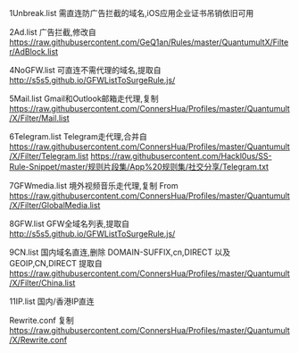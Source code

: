 1Unbreak.list 
需直连防广告拦截的域名,iOS应用企业证书吊销依旧可用

2Ad.list 
广告拦截,修改自 
https://raw.githubusercontent.com/GeQ1an/Rules/master/QuantumultX/Filter/AdBlock.list

4NoGFW.list 
可直连不需代理的域名,提取自 
http://s5s5.github.io/GFWListToSurgeRule.js/

5Mail.list 
Gmail和Outlook邮箱走代理,复制 
https://raw.githubusercontent.com/ConnersHua/Profiles/master/Quantumult/X/Filter/Mail.list

6Telegram.list 
Telegram走代理,合并自
https://raw.githubusercontent.com/ConnersHua/Profiles/master/Quantumult/X/Filter/Telegram.list
https://raw.githubusercontent.com/Hackl0us/SS-Rule-Snippet/master/规则片段集/App%20规则集/社交分享/Telegram.txt

7GFWmedia.list 
境外视频音乐走代理,复制 
From https://raw.githubusercontent.com/ConnersHua/Profiles/master/Quantumult/X/Filter/GlobalMedia.list

8GFW.list 
GFW全域名列表,提取自 
http://s5s5.github.io/GFWListToSurgeRule.js/

9CN.list 
国内域名直连,删除 DOMAIN-SUFFIX,cn,DIRECT 以及 GEOIP,CN,DIRECT 提取自 
https://raw.githubusercontent.com/ConnersHua/Profiles/master/Quantumult/X/Filter/China.list

11IP.list 国内/香港IP直连

Rewrite.conf
复制
https://raw.githubusercontent.com/ConnersHua/Profiles/master/Quantumult/X/Rewrite.conf
